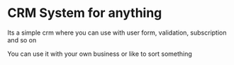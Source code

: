 # CRM System for anything

Its a simple crm where you can use with user form, validation, subscription and so on

You can use it with your own business or like to sort something
